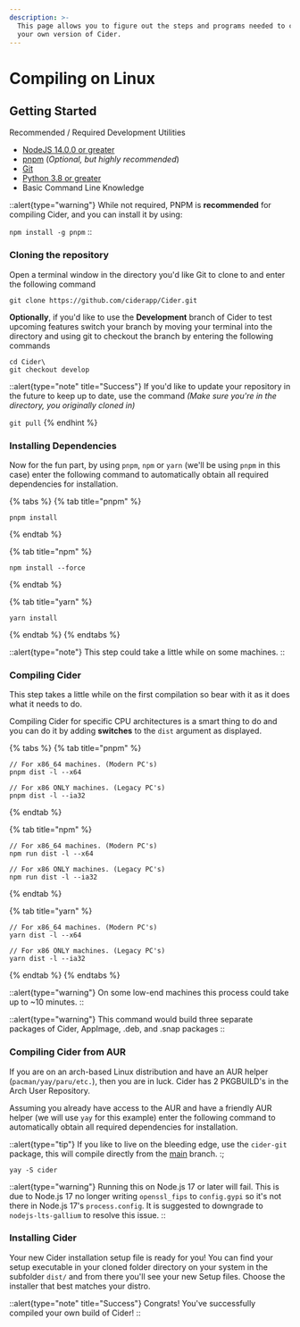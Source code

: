 ```yaml
---
description: >-
  This page allows you to figure out the steps and programs needed to compile
  your own version of Cider.
---
```


# Compiling on Linux

## Getting Started

Recommended / Required Development Utilities

* [NodeJS 14.0.0 or greater](https://nodejs.org/)
* [pnpm](https://pnpm.io/) (_Optional, but highly recommended_)
* [Git](https://git-scm.com)
* [Python 3.8 or greater](https://www.python.org/downloads/)
* Basic Command Line Knowledge

::alert{type="warning"}
While not required, PNPM is **recommended** for compiling Cider, and you can install it by using:

`npm install -g pnpm`
::

### Cloning the repository

Open a terminal window in the directory you'd like Git to clone to and enter the following command

```
git clone https://github.com/ciderapp/Cider.git
```

**Optionally**, if you'd like to use the **Development** branch of Cider to test upcoming features switch your branch by moving your terminal into the directory and using git to checkout the branch by entering the following commands

```
cd Cider\
git checkout develop
```

::alert{type="note" title="Success"}
If you'd like to update your repository in the future to keep up to date, use the command _(Make sure you're in the directory, you originally cloned in)_

`git pull`
{% endhint %}

### Installing Dependencies

Now for the fun part, by using `pnpm`, `npm` or `yarn` (we'll be using `pnpm` in this case) enter the following command to automatically obtain all required dependencies for installation.

{% tabs %}
{% tab title="pnpm" %}
```
pnpm install
```
{% endtab %}

{% tab title="npm" %}
```
npm install --force
```
{% endtab %}

{% tab title="yarn" %}
```
yarn install
```
{% endtab %}
{% endtabs %}

::alert{type="note"}
This step could take a little while on some machines.
::

### Compiling Cider

This step takes a little while on the first compilation so bear with it as it does what it needs to do.

Compiling Cider for specific CPU architectures is a smart thing to do and you can do it by adding **switches** to the `dist` argument as displayed.

{% tabs %}
{% tab title="pnpm" %}
```
// For x86_64 machines. (Modern PC's)
pnpm dist -l --x64

// For x86 ONLY machines. (Legacy PC's)
pnpm dist -l --ia32
```
{% endtab %}

{% tab title="npm" %}
```
// For x86_64 machines. (Modern PC's)
npm run dist -l --x64

// For x86 ONLY machines. (Legacy PC's)
npm run dist -l --ia32
```
{% endtab %}

{% tab title="yarn" %}
```
// For x86_64 machines. (Modern PC's)
yarn dist -l --x64

// For x86 ONLY machines. (Legacy PC's)
yarn dist -l --ia32
```
{% endtab %}
{% endtabs %}

::alert{type="warning"}
On some low-end machines this process could take up to \~10 minutes.
::

::alert{type="warning"}
This command would build three separate packages of Cider, AppImage, .deb, and .snap packages
::

### Compiling Cider from AUR

If you are on an arch-based Linux distribution and have an AUR helper (`pacman/yay/paru/etc.`), then you are in luck. Cider has 2 PKGBUILD's in the Arch User Repository.

Assuming you already have access to the AUR and have a friendly AUR helper (we will use `yay` for this example) enter the following command to automatically obtain all required dependencies for installation.

::alert{type="tip"}
If you like to live on the bleeding edge, use the `cider-git` package, this will compile directly from the [main](https://github.com/ciderapp/Cider/tree/main) branch.
:;

```
yay -S cider
```

::alert{type="warning"}
Running this on Node.js 17 or later will fail. This is due to Node.js 17 no longer writing `openssl_fips` to `config.gypi` so it's not there in Node.js 17's `process.config`. It is suggested to downgrade to `nodejs-lts-gallium` to resolve this issue.
::

### Installing Cider

Your new Cider installation setup file is ready for you! You can find your setup executable in your cloned folder directory on your system in the subfolder `dist/` and from there you'll see your new Setup files. Choose the installer that best matches your distro.

::alert{type="note" title="Success"}
Congrats! You've successfully compiled your own build of Cider!
::